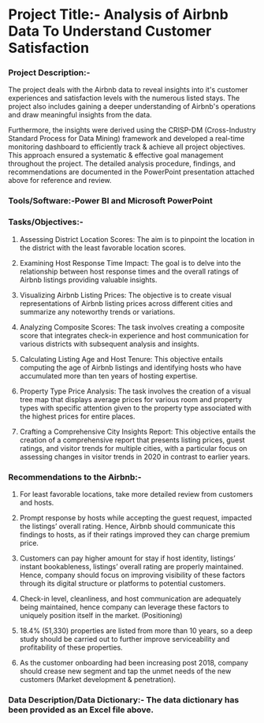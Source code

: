 # Project Title:- Analysis of Airbnb Data To Understand Customer Satisfaction

### Project Description:- 

The project deals with the Airbnb data to reveal insights into it's customer experiences and satisfaction levels with the numerous listed stays. The project also includes gaining a deeper understanding of Airbnb's operations and draw meaningful insights from the data. 

Furthermore, the insights were derived using the CRISP-DM (Cross-Industry Standard Process for Data Mining) framework and developed a real-time monitoring dashboard to efficiently track & achieve all project objectives. This approach ensured a systematic & effective goal management throughout the project. The detailed analysis procedure, findings, and recommendations are documented in the PowerPoint presentation attached above for reference and review.

### Tools/Software:-Power BI and Microsoft PowerPoint

### Tasks/Objectives:-

1) Assessing District Location Scores: The aim is to pinpoint the location in the district with the least favorable location scores.

2) Examining Host Response Time Impact: The goal is to delve into the relationship between host response times and the overall ratings of Airbnb listings providing valuable insights.

3) Visualizing Airbnb Listing Prices: The objective is to create visual representations of Airbnb listing prices across different cities and summarize any noteworthy trends or variations.

4) Analyzing Composite Scores: The task involves creating a composite score that integrates check-in experience and host communication for various districts with subsequent analysis and insights.

5) Calculating Listing Age and Host Tenure: This objective entails computing the age of Airbnb listings and identifying hosts who have accumulated more than ten years of hosting expertise.

6) Property Type Price Analysis: The task involves the creation of a visual tree map that displays average prices for various room and property types with specific attention given to the property type associated with the highest prices for entire places.

7) Crafting a Comprehensive City Insights Report: This objective entails the creation of a comprehensive report that presents listing prices, guest ratings, and visitor trends for multiple cities, with a particular focus on assessing changes in visitor trends in 2020 in contrast to earlier years.

### Recommendations to the Airbnb:-

1) For least favorable locations, take more detailed review from customers and hosts.

2) Prompt response by hosts while accepting the guest request, impacted the listings’ overall rating. Hence, Airbnb should communicate this findings to hosts, as if their ratings improved they can charge premium price.

3) Customers can pay higher amount for stay if host identity, listings’ instant bookableness, listings’ overall rating are properly maintained. Hence, company should focus on improving visibility of these factors through its digital structure or platforms to potential customers.

4) Check-in level, cleanliness, and host communication are adequately being maintained, hence company can leverage these factors to uniquely position itself in the market. (Positioning)

5) 18.4% (51,330) properties are listed from more than 10 years, so a deep study should be carried out to further improve serviceability and profitability of these properties. 

6) As the customer onboarding had been increasing post 2018, company should crease new segment and tap the unmet needs of the new customers (Market development & penetration). 

### Data Description/Data Dictionary:- The data dictionary has been provided as an Excel file above.
